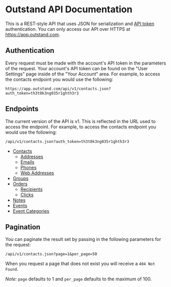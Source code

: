 # Outstand API Documentation

This is a REST-style API that uses JSON for serialization and [API token](#authentication) authentication. You can only access our API over HTTPS at https://app.outstand.com.

## Authentication

Every request must be made with the account's API token in the parameters of the request. Your account's API token can be found on the "User Settings" page inside of the "Your Account" area. For example, to access the contacts endpoint you would use the following:

```
https://app.outstand.com/api/v1/contacts.json?auth_token=th3t0k3ng035r1ghth3r3
```

## Endpoints

The current version of the API is v1. This is reflected in the URL used to access the endpoint. For example, to access the contacts endpoint you would use the following:

```
/api/v1/contacts.json?auth_token=th3t0k3ng035r1ghth3r3
```


* [Contacts](https://github.com/outstand/api-docs/blob/master/endpoints/contacts.md)
  * [Addresses](https://github.com/outstand/api-docs/blob/master/endpoints/addresses.md)
  * [Emails](https://github.com/outstand/api-docs/blob/master/endpoints/emails.md)
  * [Phones](https://github.com/outstand/api-docs/blob/master/endpoints/phones.md)
  * [Web Addresses](https://github.com/outstand/api-docs/blob/master/endpoints/web_addresses.md)
* [Groups](https://github.com/outstand/api-docs/blob/master/endpoints/groups.md)
* [Orders](https://github.com/outstand/api-docs/blob/master/endpoints/orders.md)
  * [Recipients](https://github.com/outstand/api-docs/blob/master/endpoints/recipients.md)
  * [Clicks](https://github.com/outstand/api-docs/blob/master/endpoints/clicks.md)
* [Notes](https://github.com/outstand/api-docs/blob/master/endpoints/notes.md)
* [Events](https://github.com/outstand/api-docs/blob/master/endpoints/events.md)
* [Event Categories](https://github.com/outstand/api-docs/blob/master/endpoints/event_categories.md)


## Pagination

You can paginate the result set by passing in the following parameters for the request:

```
/api/v1/contacts.json?page=1&per_page=50
```

When you request a page that does not exist you will receive a ```404 Not Found```.

*Note:* ```page``` defaults to 1 and ```per_page``` defaults to the maximum of 100.
